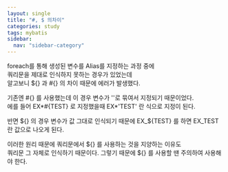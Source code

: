 ```yaml
---
layout: single
title: "#, $ 의차이"
categories: study
tags: mybatis
sidebar:
  nav: "sidebar-category"
---
```


foreach를 통해 생성된 변수를 Alias를 지정하는 과정 중에  
쿼리문을 제대로 인식하지 못하는 경우가 있었는데  
알고보니 ${} 과 #{} 의 차이 때문에 에러가 발생했다.

기존엔 #{} 를 사용했는데 이 경우 변수가 ''로 묶여서 지정되기 때문이었다.  
에를 들어 EX*#{TEST} 로 지정했을때 EX*'TEST' 란 식으로 지정이 된다.

반면 ${} 의 경우 변수가 값 그대로 인식되기 때문에   
EX_${TEST} 를 하면 EX_TEST 란 값으로 나오게 된다.

이러한 원리 때문에 쿼리문에서 ${} 를 사용하는 것을 지양하는 이유도  
쿼리문 그 자체로 인식하기 때문이다.
그렇기 때문에 ${} 를 사용할 땐 주의하여 사용해야 한다.
